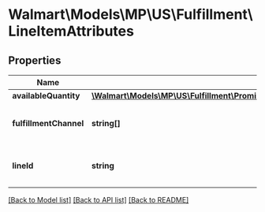 # Walmart\Models\MP\US\Fulfillment\LineItemAttributes

## Properties

Name | Type | Description | Notes
------------ | ------------- | ------------- | -------------
**availableQuantity** | [**\Walmart\Models\MP\US\Fulfillment\PromiseFulfillmentsRequestPayloadOfferSelectionsInnerOffersInnerRequestedQuantity**](PromiseFulfillmentsRequestPayloadOfferSelectionsInnerOffersInnerRequestedQuantity.md) |  | [optional]
**fulfillmentChannel** | **string[]** | Fulfillment channel details. For example : 'WFS_FULFILLED' | [optional]
**lineId** | **string** | The identifier to identify each line, assigned by seller systems. | [optional]


[[Back to Model list]](./) [[Back to API list]](../../../../../README.md#supported-apis) [[Back to README]](../../../../../README.md)
